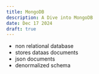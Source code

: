 ```yaml
---
title: MongoDB
description: A Dive into MongoDB
date: Dec 17 2024
draft: true
---
```

- non relational database
- stores dataas documents
- json documents
- denormalized schema